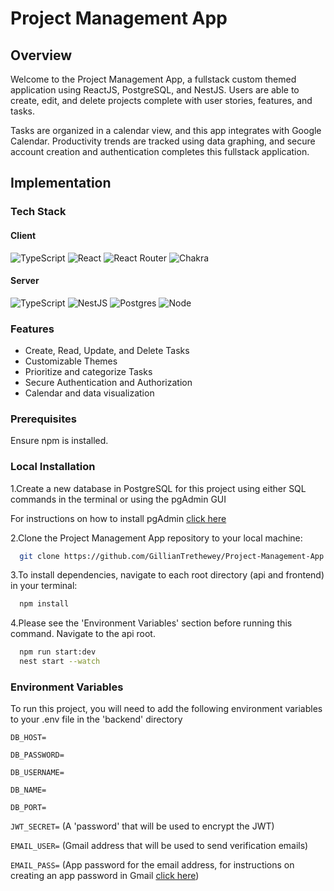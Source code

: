
# Project Management App

## Overview

Welcome to the Project Management App, a fullstack custom themed application using ReactJS, PostgreSQL, and NestJS. Users are able to create, edit, and delete projects complete with user stories, features, and tasks.

Tasks are organized in a calendar view, and this app integrates with Google Calendar. Productivity trends are tracked using data graphing, and secure account creation and authentication completes this fullstack application.

## Implementation

### Tech Stack

#### Client

![TypeScript](https://img.shields.io/badge/typescript-%23007ACC.svg?style=for-the-badge&logo=typescript&logoColor=white)
![React](https://img.shields.io/badge/react-%2320232a.svg?style=for-the-badge&logo=react&logoColor=%2361DAFB)
![React Router](https://img.shields.io/badge/React_Router-CA4245?style=for-the-badge&logo=react-router&logoColor=white)
![Chakra](https://img.shields.io/badge/chakra-%234ED1C5.svg?style=for-the-badge&logo=chakraui&logoColor=white)

#### Server

![TypeScript](https://img.shields.io/badge/typescript-%23007ACC.svg?style=for-the-badge&logo=typescript&logoColor=white)
![NestJS](https://img.shields.io/badge/nestjs-%23E0234E.svg?style=for-the-badge&logo=nestjs&logoColor=white)
![Postgres](https://img.shields.io/badge/postgres-%23316192.svg?style=for-the-badge&logo=postgresql&logoColor=white)
![Node](https://img.shields.io/badge/node.js-339933?style=for-the-badge&logo=nodedotjs&logoColor=white)


### Features

- Create, Read, Update, and Delete Tasks
- Customizable Themes
- Prioritize and categorize Tasks
- Secure Authentication and Authorization
- Calendar and data visualization


### Prerequisites

Ensure npm is installed.

### Local Installation

1.Create a new database in PostgreSQL for this project using either SQL commands in the terminal or using the pgAdmin GUI

For instructions on how to install pgAdmin [click here](https://www.pgadmin.org/download/)

2.Clone the Project Management App repository to your local machine:

```bash
  git clone https://github.com/GillianTrethewey/Project-Management-App.git
```

3.To install dependencies, navigate to each root directory (api and frontend) in your terminal:

```bash
  npm install
```

4.Please see the 'Environment Variables' section before running this command.
Navigate to the api root.

```bash
  npm run start:dev
  nest start --watch
```

### Environment Variables

To run this project, you will need to add the following environment variables to your .env file in the 'backend' directory

`DB_HOST=`

`DB_PASSWORD=`

`DB_USERNAME=`

`DB_NAME=`

`DB_PORT=`

`JWT_SECRET=` (A 'password' that will be used to encrypt the JWT)

`EMAIL_USER=` (Gmail address that will be used to send verification emails)

`EMAIL_PASS=` (App password for the email address, for instructions on creating an app password in Gmail [click here](https://support.google.com/mail/answer/185833?hl=en))